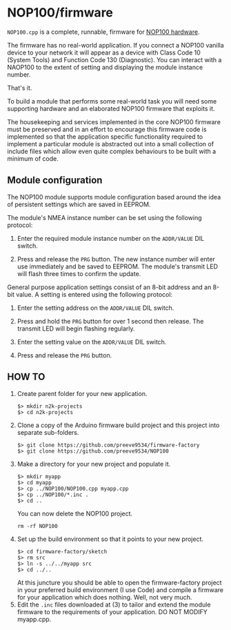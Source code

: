 # NOP100/firmware

```NOP100.cpp``` is a complete, runnable, firmware for
[NOP100 hardware](../hardware/README.md).

The firmware has no real-world application. If you connect a NOP100
vanilla device to your network it will appear as a device with Class
Code 10 (System Tools) and Function Code 130 (Diagnostic). You can
interact with a NAOP100 to the extent of setting and displaying the
module instance number.

That's it.

To build a module that performs some real-world task you will need
some supporting hardware and an elaborated NOP100 firmware that
exploits it.

The housekeeping and services implemented in the core NOP100 firmware
must be preserved and in an effort to encourage this firmware code is
implemented so that the application specific functionality required to
implement a particular module is abstracted out into a small
collection of include files which allow even quite complex behaviours
to be built with a minimum of code.

## Module configuration

The NOP100 module supports module configuration based around the idea
of persistent settings which are saved in EEPROM.

The module's NMEA instance number can be set using the following protocol:

1. Enter the required module instance number on the ```ADDR/VALUE``` DIL
   switch.
   
2. Press and release the ```PRG``` button. The new instance number will
   enter use immediately and be saved to EEPROM. The module's transmit
   LED will flash three times to confirm the update.
   
General purpose application settings consist of an 8-bit address and an
8-bit value. A setting is entered using the following protocol:

1. Enter the setting address on the ```ADDR/VALUE``` DIL switch.

2. Press and hold the ```PRG``` button for over 1 second then release.
   The transmit LED will begin flashing regularly.
   
3. Enter the setting value on the ```ADDR/VALUE``` DIL switch.

4. Press and release the ```PRG``` button.

## HOW TO

1. Create parent folder for your new application.
   ```
   $> mkdir n2k-projects
   $> cd n2k-projects
   ```
2. Clone a copy of the Arduino firmware build project and this
   project into separate sub-folders.
   ```
   $> git clone https://github.com/preeve9534/firmware-factory
   $> git clone https://github.com/preeve9534/NOP100
   ```
3. Make a directory for your new project and populate it.
   ```
   $> mkdir myapp
   $> cd myapp
   $> cp ../NOP100/NOP100.cpp myapp.cpp
   $> cp ../NOP100/*.inc .
   $> cd ..
   ```
   You can now delete the NOP100 project.
   ```
   rm -rf NOP100
   ```
4. Set up the build environment so that it points to your new
   project.
   ```
   $> cd firmware-factory/sketch
   $> rm src
   $> ln -s ../../myapp src
   $> cd ../..
   ```
   At this juncture you should be able to open the firmware-factory 
   project in your preferred build environment (I use Code) and
   compile a firmware for your application which does nothing. Well,
   not very much.
5. Edit the ```.inc``` files downloaded at (3) to tailor and
   extend the module firmware to the requirements of your
   application.  DO NOT MODIFY myapp.cpp.

